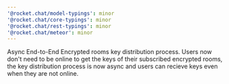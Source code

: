 ```yaml
---
'@rocket.chat/model-typings': minor
'@rocket.chat/core-typings': minor
'@rocket.chat/rest-typings': minor
'@rocket.chat/meteor': minor
---
```


Async End-to-End Encrypted rooms key distribution process. Users now don't need to be online to get the keys of their subscribed encrypted rooms, the key distribution process is now async and users can recieve keys even when they are not online.
